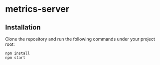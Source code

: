 # metrics-server

## Installation

Clone the repository and run the following commands under your project root:

```shell
npm install
npm start
```
